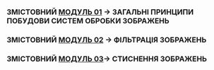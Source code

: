 ### ЗМІСТОВНИЙ [МОДУЛЬ 01](/_LEC_/Modulus_1/Modulus_1.md) -> ЗАГАЛЬНІ ПРИНЦИПИ ПОБУДОВИ СИСТЕМ ОБРОБКИ ЗОБРАЖЕНЬ

### ЗМІСТОВНИЙ [МОДУЛЬ 02](/_LEC_/Modulus_2/Modulus_2.md) -> ФІЛЬТРАЦІЯ ЗОБРАЖЕНЬ  

### ЗМІСТОВНИЙ [МОДУЛЬ 03](/_LEC_/Modulus_3/Modulus_3.md)-> СТИСНЕННЯ  ЗОБРАЖЕНЬ  
